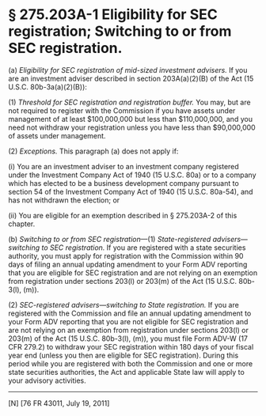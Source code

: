 # § 275.203A-1   Eligibility for SEC registration; Switching to or from SEC registration.

(a) *Eligibility for SEC registration of mid-sized investment advisers.* If you are an investment adviser described in section 203A(a)(2)(B) of the Act (15 U.S.C. 80b-3a(a)(2)(B)):


(1) *Threshold for SEC registration and registration buffer.* You may, but are not required to register with the Commission if you have assets under management of at least $100,000,000 but less than $110,000,000, and you need not withdraw your registration unless you have less than $90,000,000 of assets under management.


(2) *Exceptions.* This paragraph (a) does not apply if:


(i) You are an investment adviser to an investment company registered under the Investment Company Act of 1940 (15 U.S.C. 80a) or to a company which has elected to be a business development company pursuant to section 54 of the Investment Company Act of 1940 (15 U.S.C. 80a-54), and has not withdrawn the election; or


(ii) You are eligible for an exemption described in § 275.203A-2 of this chapter.


(b) *Switching to or from SEC registration*—(1) *State-registered advisers—switching to SEC registration.* If you are registered with a state securities authority, you must apply for registration with the Commission within 90 days of filing an annual updating amendment to your Form ADV reporting that you are eligible for SEC registration and are not relying on an exemption from registration under sections 203(l) or 203(m) of the Act (15 U.S.C. 80b-3(l), (m)).


(2) *SEC-registered advisers—switching to State registration.* If you are registered with the Commission and file an annual updating amendment to your Form ADV reporting that you are not eligible for SEC registration and are not relying on an exemption from registration under sections 203(l) or 203(m) of the Act (15 U.S.C. 80b-3(l), (m)), you must file Form ADV-W (17 CFR 279.2) to withdraw your SEC registration within 180 days of your fiscal year end (unless you then are eligible for SEC registration). During this period while you are registered with both the Commission and one or more state securities authorities, the Act and applicable State law will apply to your advisory activities.



---

[N] [76 FR 43011, July 19, 2011]




